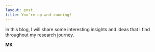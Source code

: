 ```yaml
---
layout: post
title: You're up and running!
---
```


In this blog, I will share some interesting insights and ideas that I find throughout my research journey.

**MK**
